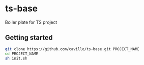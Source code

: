 # ts-base
Boiler plate for TS project

## Getting started
```sh
git clone https://github.com/cavillo/ts-base.git PROJECT_NAME
cd PROJECT_NAME
sh init.sh